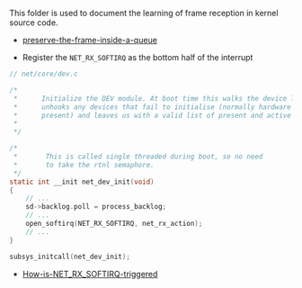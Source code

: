 This folder is used to document the learning of frame reception in kernel source code.

- [preserve-the-frame-inside-a-queue](./preserve-the-frame-inside-a-queue.md)


- Register the `NET_RX_SOFTIRQ` as the bottom half of the interrupt

``` C
// net/core/dev.c

/*
 *      Initialize the DEV module. At boot time this walks the device list and
 *      unhooks any devices that fail to initialise (normally hardware not
 *      present) and leaves us with a valid list of present and active devices.
 *
 */

/*
 *       This is called single threaded during boot, so no need
 *       to take the rtnl semaphore.
 */
static int __init net_dev_init(void)
{
    // ...
    sd->backlog.poll = process_backlog;
    // ...
    open_softirq(NET_RX_SOFTIRQ, net_rx_action);
    // ...
}

subsys_initcall(net_dev_init);
```

- [How-is-NET_RX_SOFTIRQ-triggered](How-is-NET_RX_SOFTIRQ-triggered.md)


